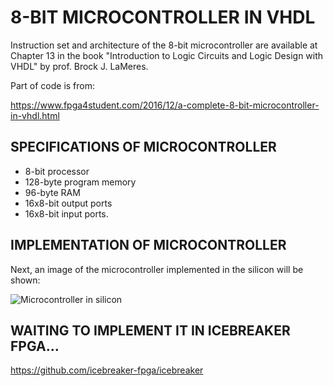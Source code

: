# 8-BIT MICROCONTROLLER IN VHDL
Instruction set and architecture of the 8-bit microcontroller are available at Chapter 13 in the book "Introduction to Logic Circuits and Logic Design with VHDL" by prof. Brock J. LaMeres.

Part of code is from:

https://www.fpga4student.com/2016/12/a-complete-8-bit-microcontroller-in-vhdl.html

## SPECIFICATIONS OF MICROCONTROLLER
   * 8-bit processor
   * 128-byte program memory
   * 96-byte RAM
   * 16x8-bit output ports
   * 16x8-bit input ports.

## IMPLEMENTATION OF MICROCONTROLLER
Next, an image of the microcontroller implemented in the silicon will be shown:

![Microcontroller in silicon](squematics/top_computer_open)

## WAITING TO IMPLEMENT IT IN ICEBREAKER FPGA...
https://github.com/icebreaker-fpga/icebreaker
